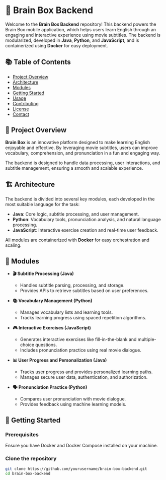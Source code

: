 # 🧠 Brain Box Backend

Welcome to the **Brain Box Backend** repository! This backend powers the Brain Box mobile application, which helps users learn English through an engaging and interactive experience using movie subtitles. The backend is modularized, developed in **Java**, **Python**, and **JavaScript**, and is containerized using **Docker** for easy deployment.

## 📚 Table of Contents
- [Project Overview](#project-overview)
- [Architecture](#architecture)
- [Modules](#modules)
- [Getting Started](#getting-started)
- [Usage](#usage)
- [Contributing](#contributing)
- [License](#license)
- [Contact](#contact)

## 🌟 Project Overview

**Brain Box** is an innovative platform designed to make learning English enjoyable and effective. By leveraging movie subtitles, users can improve vocabulary, comprehension, and pronunciation in a fun and engaging way.

The backend is designed to handle data processing, user interactions, and subtitle management, ensuring a smooth and scalable experience.

## 🏗️ Architecture

The backend is divided into several key modules, each developed in the most suitable language for the task:

- **Java**: Core logic, subtitle processing, and user management.
- **Python**: Vocabulary tools, pronunciation analysis, and natural language processing.
- **JavaScript**: Interactive exercise creation and real-time user feedback.

All modules are containerized with **Docker** for easy orchestration and scaling.

## 🔑 Modules

- **🎬 Subtitle Processing (Java)**
  - Handles subtitle parsing, processing, and storage.
  - Provides APIs to retrieve subtitles based on user preferences.

- **📚 Vocabulary Management (Python)**
  - Manages vocabulary lists and learning tools.
  - Tracks learning progress using spaced repetition algorithms.

- **🎮 Interactive Exercises (JavaScript)**
  - Generates interactive exercises like fill-in-the-blank and multiple-choice questions.
  - Includes pronunciation practice using real movie dialogue.

- **📊 User Progress and Personalization (Java)**
  - Tracks user progress and provides personalized learning paths.
  - Manages secure user data, authentication, and authorization.

- **🗣️ Pronunciation Practice (Python)**
  - Compares user pronunciation with movie dialogue.
  - Provides feedback using machine learning models.

## 🚀 Getting Started

### Prerequisites

Ensure you have Docker and Docker Compose installed on your machine.

### Clone the repository

```bash
git clone https://github.com/yourusername/brain-box-backend.git
cd brain-box-backend
